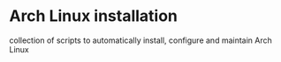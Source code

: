 # Arch Linux installation
collection of scripts to automatically install, configure and maintain Arch Linux

